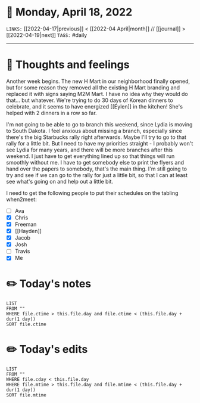 # 📅 Monday, April 18, 2022
`LINKS:` [[2022-04-17|previous]] < [[2022-04 April|month]] // [[journal]] > [[2022-04-19|next]] 
`TAGS:` #daily

---
# 💭 Thoughts and feelings
Another week begins. The new H Mart in our neighborhood finally opened, but for some reason they removed all the existing H Mart branding and replaced it with signs saying M2M Mart. I have no idea why they would do that... but whatever. We're trying to do 30 days of Korean dinners to celebrate, and it seems to have energized [[Eylen]] in the kitchen! She's helped with 2 dinners in a row so far. 

I'm not going to be able to go to branch this weekend, since Lydia is moving to South Dakota. I feel anxious about missing a branch, especially since there's the big Starbucks rally right afterwards. Maybe I'll try to go to that rally for a little bit. But I need to have my priorities straight - I probably won't see Lydia for many years, and there will be more branches after this weekend. I just have to get everything lined up so that things will run smoothly without me. I have to get somebody else to print the flyers and hand over the papers to somebody, that's the main thing. I'm still going to try and see if we can go to the rally for just a little bit, so that I can at least see what's going on and help out a little bit. 

I need to get the following people to put their schedules on the tabling when2meet:
- [ ] Ava
- [x] Chris
- [x] Freeman
- [x] [[Hayden]]
- [x] Jacob
- [x] Josh
- [ ] Travis
- [x] Me

# ✏️ Today's notes
```dataview
LIST 
FROM ""
WHERE file.ctime > this.file.day and file.ctime < (this.file.day + dur(1 day))
SORT file.ctime
```
# ✏️ Today's edits
```dataview
LIST
FROM ""
WHERE file.cday < this.file.day
WHERE file.mtime > this.file.day and file.mtime < (this.file.day + dur(1 day))
SORT file.mtime
```